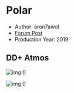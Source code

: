 # Polar

* Author: aron7awol
* [Forum Post](https://www.avsforum.com/threads/bass-eq-for-filtered-movies.2995212/post-57503442)
* Production Year: 2019

## DD+ Atmos

![img 0](https://i.imgur.com/dwtobKD.jpg)

![img 0](https://i.imgur.com/fG9JFkj.png)

